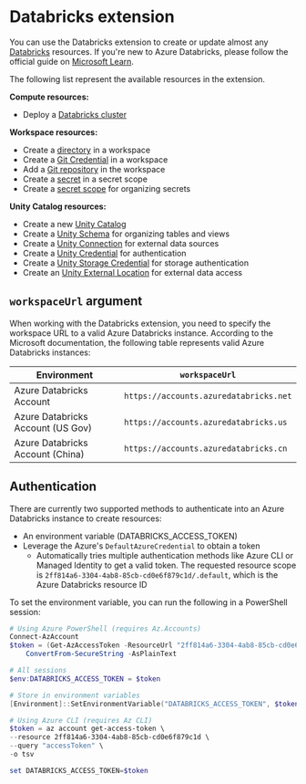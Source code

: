 # Databricks extension

You can use the Databricks extension to create or update almost any
[Databricks][00] resources. If you're new to Azure Databricks, please
follow the official guide on [Microsoft Learn][01].

The following list represent the available resources in the extension.

**Compute resources:**

- Deploy a [Databricks cluster][03]

**Workspace resources:**

- Create a [directory][04] in a workspace
- Create a [Git Credential][05] in a workspace
- Add a [Git repository][06] in the workspace
- Create a [secret][10] in a secret scope
- Create a [secret scope][11] for organizing secrets

**Unity Catalog resources:**

- Create a new [Unity Catalog][07]
- Create a [Unity Schema][12] for organizing tables and views
- Create a [Unity Connection][13] for external data sources
- Create a [Unity Credential][14] for authentication
- Create a [Unity Storage Credential][08] for storage authentication
- Create an [Unity External Location][09] for external data access

## `workspaceUrl` argument

When working with the Databricks extension, you need to specify the workspace
URL to a valid Azure Databricks instance. According to the Microsoft documentation,
the following table represents valid Azure Databricks instances:

| Environment                       | `workspaceUrl`                         |
| --------------------------------- | -------------------------------------- |
| Azure Databricks Account          | `https://accounts.azuredatabricks.net` |
| Azure Databricks Account (US Gov) | `https://accounts.azuredatabricks.us`  |
| Azure Databricks Account (China)  | `https://accounts.azuredatabricks.cn`  |

## Authentication

There are currently two supported methods to authenticate into an Azure Databricks
instance to create resources:

- An environment variable (DATABRICKS_ACCESS_TOKEN)
- Leverage the Azure's `DefaultAzureCredential` to obtain a token
    - Automatically tries multiple authentication methods like Azure CLI
    or Managed Identity to get a valid token. The requested resource scope
    is `2ff814a6-3304-4ab8-85cb-cd0e6f879c1d/.default`, which is the Azure
    Databricks resource ID

To set the environment variable, you can run the following in a PowerShell session:

```powershell
# Using Azure PowerShell (requires Az.Accounts)
Connect-AzAccount
$token = (Get-AzAccessToken -ResourceUrl "2ff814a6-3304-4ab8-85cb-cd0e6f879c1d").Token |
    ConvertFrom-SecureString -AsPlainText

# All sessions
$env:DATABRICKS_ACCESS_TOKEN = $token

# Store in environment variables
[Environment]::SetEnvironmentVariable("DATABRICKS_ACCESS_TOKEN", $token, "User") # Or machine

# Using Azure CLI (requires Az CLI)
$token = az account get-access-token \
--resource 2ff814a6-3304-4ab8-85cb-cd0e6f879c1d \
--query "accessToken" \
-o tsv

set DATABRICKS_ACCESS_TOKEN=$token
```

<!-- Link reference definitions -->
[00]: https://docs.databricks.com/api/azure/workspace/introduction
[01]: https://learn.microsoft.com/en-us/azure/databricks/introduction/
[03]: ./resources/cluster.md
[04]: ./resources/directory.md
[05]: ./resources/gitCredential.md
[06]: ./resources/repository.md
[07]: ./resources/unitycatalog.md
[08]: ./resources/unitystoragecredential.md
[09]: ./resources/unityexternallocation.md
[10]: ./resources/secret.md
[11]: ./resources/secretscope.md
[12]: ./resources/unityschema.md
[13]: ./resources/unityconnection.md
[14]: ./resources/unitycredential.md
